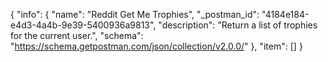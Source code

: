 {
  "info": {
    "name": "Reddit Get Me Trophies",
    "_postman_id": "4184e184-e4d3-4a4b-9e39-5400936a9813",
    "description": "Return a list of trophies for the current user.",
    "schema": "https://schema.getpostman.com/json/collection/v2.0.0/"
  },
  "item": []
}